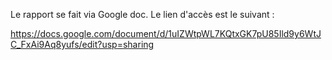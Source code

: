 Le rapport se fait via Google doc.
Le lien d'accès est le suivant :

https://docs.google.com/document/d/1uIZWtpWL7KQtxGK7pU85Ild9y6WtJC_FxAi9Aq8yufs/edit?usp=sharing
